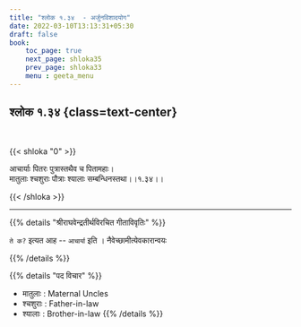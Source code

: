 ```yaml
---
title: "श्लोक १.३४  - अर्जुनविशादयोग"
date: 2022-03-10T13:13:31+05:30
draft: false
book:
    toc_page: true
    next_page: shloka35
    prev_page: shloka33
    menu : geeta_menu
---
```




## श्लोक १.३४ {class=text-center}

<br/>

{{< shloka  "0"  >}}

आचार्याः पितरः पुत्रास्तथैव च पितामहाः।  
मातुलाः श्चशुराः पौत्राः श्यालाः सम्बन्धिनस्तथा।।१.३४।।

{{< /shloka >}}

---

{{% details "श्रीराघवेन्द्रतीर्थविरचित गीताविवृतिः" %}}

`ते क?` इत्यत आह -- `आचार्या` इति । नैवेच्छामीत्येवकारान्वयः

{{% /details %}}


{{% details "पद विचार" %}}
- मातुलाः : Maternal Uncles
- श्चशुराः : Father-in-law
- श्यालाः : Brother-in-law
{{% /details %}}
